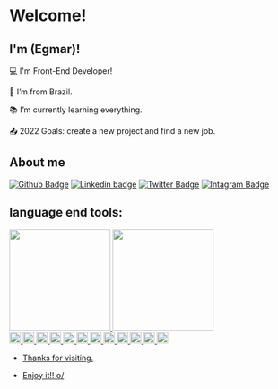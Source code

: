 # Welcome!

 

## I'm (Egmar)!

 

:computer: I'm Front-End Developer!

:house_with_garden: I’m from Brazil.

:books: I’m currently learning everything.

:outbox_tray: 2022 Goals: create a new project and find a new job.

 

## About me

[![Github Badge](https://img.shields.io/badge/GitHub-100000?style=for-the-badge&logo=github&logoColor=white&link=https://github.com/afonsoegmar/afonsoegmar)](https://github.com/afonsoegmar/afonsoegmar)
[![Linkedin badge](https://img.shields.io/badge/LinkedIn-0077B5?style=for-the-badge&logo=linkedin&logoColor=white&link=https://www.linkedin.com/in/egmar-afonso-dos-santos-65936414/)](https://www.linkedin.com/in/egmar-afonso-dos-santos-65936414/)
[![Twitter Badge](https://img.shields.io/badge/Twitter-1DA1F2?style=for-the-badge&logo=twitter&logoColor=white&logoColor=white&link=https://twitter.com/AfonsoEgmar)](https://twitter.com/AfonsoEgmar)
[![Intagram Badge](https://img.shields.io/badge/Instagram-E4405F?style=for-the-badge&logo=instagram&logoColor=white&link=https//https://www.instagram.com/egmarafonsodos/)](https://www.instagram.com/egmarafonsodos/)
## language end tools:
<div>
<a href="https://github.com/afonsoegmar">
<img height="180em" src="https://github-readme-stats.vercel.app/api/top-langs/?username=afonsoegmar&layout=compact&langs_count=7&theme=dracula"/>
<img height="180em" src="https://github-readme-stats.vercel.app/api?username=afonsoegmar&show_icons=true&theme=dracula&include_all_commits=true&count_private=true"/>
</div>
<code><img height= "20"src= "https://img.shields.io/badge/Java-ED8B00?style=for-the-badge&logo=java&logoColor=white"></code>
<code><img height= "20"src= "https://img.shields.io/badge/C%2B%2B-00599C?style=for-the-badge&logo=c%2B%2B&logoColor=white"></code>
<code><img height= "20"src= "https://img.shields.io/badge/CSS3-1572B6?style=for-the-badge&logo=css3&logoColor=white"></code>
<code><img height= "20"src= "https://img.shields.io/badge/HTML5-E34F26?style=for-the-badge&logo=html5&logoColor=white"></code>
<code><img height= "20"src= "https://img.shields.io/badge/JavaScript-323330?style=for-the-badge&logo=javascript&logoColor=F7DF1E"></code>
<code><img height= "20"src= "https://img.shields.io/badge/Python-FFD43B?style=for-the-badge&logo=python&logoColor=blue"></code>
<code><img height= "20"src= "https://img.shields.io/badge/Scratch-4D97FF?style=for-the-badge&logo=Scratch&logoColor=white"></code>
<code><img height= "20"src= "https://img.shields.io/badge/Next-black?style=for-the-badge&logo=next.js&logoColor=white"></code>
<code><img height= "20"src= "https://img.shields.io/badge/node.js-6DA55F?style=for-the-badge&logo=node.js&logoColor=white"></code>
<code><img height= "20"src= "https://img.shields.io/badge/c%23-%23239120.svg?style=for-the-badge&logo=c-sharp&logoColor=white"></code>
<code><img height= "20"src= "https://img.shields.io/badge/react-%2320232a.svg?style=for-the-badge&logo=react&logoColor=%2361DAFB"></code>
<code><img height= "20"src= "https://img.shields.io/badge/Linux-FCC624?style=for-the-badge&logo=linux&logoColor=black"></code>

 - Thanks for visiting.

- Enjoy it!! o/
